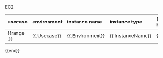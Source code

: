 EC2

| usecase | environment | instance name | instance type | [public] hostname | [public] IP | [private] hostname | [private] IP | state |
| :--- | :--- | :--- | :--- | :--- | :--- | :--- | :--- | :--- |
{{range .}}| {{.Usecase}} | {{.Environment}} | {{.InstanceName}} | {{.InstanceType}} | {{.PublicDnsName}} | {{.PublicIpAddress}} | {{.PrivateDnsName}} | {{.PrivateIpAddress}} | {{.InstanceState}} |
{{end}}
